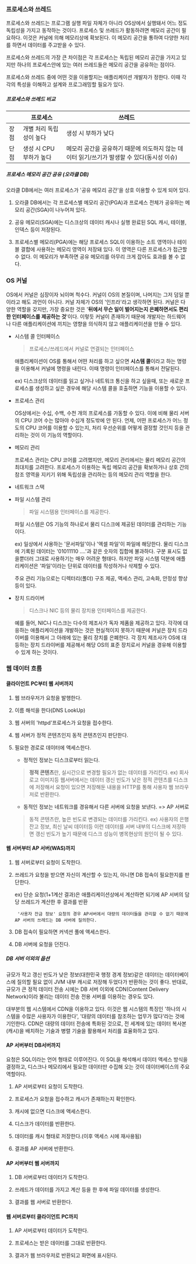 ### 프로세스와 쓰레드

프로세스와 쓰레드는 프로그램 실행 파일 자체가 아니라 OS상에서 실행돼서 어느 정도 독립성을 가지고 동작하는 것이다.
프로세스 및 쓰레드가 활동하려면 메모리 공간이 필요하다. 이것은 커널에 의해 메모리상에 확보된다. 이 메모리 공간을 통하여 다양한 처리를 하면서 데이터를 주고받을 수 있다.

프로세스와 쓰레드의 가장 큰 차이점은 각 프로세스는 독립된 메모리 공간을 가지고 있지만 하나의 프로세스안에 있는 여러 쓰레드들은 메모리 공간을 공유하는 점이다.

프로세스와 쓰레드 중에 어떤 것을 이용할지는 애플리케이션 개발자가 정한다. 이때 각각의 특성을 이해하고 설계와 프로그래밍할 필요가 있다.

##### 프로세스와 쓰레드 비교

|   |  프로세스  |  쓰레드 |
| --- | --- | ----|
|장점 | 개별 처리 독립성이 높다 | 생성 시 부하가 낮다 |
|단점 | 생성 시 CPU 부하가 높다 | 메모리 공간을 공유하기 때문에 의도하지 않는 데이터 읽기/쓰기가 발생할 수 있다(동시성 이슈) |

##### 프로세스 메모리 공간 공유 (오라클 DB)

오라클 DB에서는 여러 프로세스가 '공유 메모리 공간'을 상호 이용할 수 있게 되어 있다.

1. 오라클 DB에서는 각 프로세스별 메모리 공간(PGA)과 프로세스 전체가 공유하는 메모리 공간(SGA)이 나누어져 있다.

2. 공유 메모리(SGA)에는 디스크상의 데이터 캐시나 실행 완료된 SQL 캐시, 테이블, 인덱스 등이 저장된다.

3. 프로세스별 메모리(PGA)에는 해당 프로세스 SQL이 이용하는 소트 영역이나 테이블 결합에 사용하는 메모리 영역이 저장돼 있다. 이 영역은 다른 프로세스가 접근할 수 없다. 이 메모리가 부족하면 공유 메모리를 아무리 크게 잡아도 효과를 볼 수 없다.

### OS 커널

OS에서 커널은 심장이자 뇌이며 척수다. 커널이 OS의 본질이며, 나머지는 그저 덤일 뿐이라고 해도 과언이 아니다. 커널 자체가 OS의 '인프라'라고 생각하면 된다.
커널은 다양한 역할을 갖지만, 가장 중요한 것은 '**뒤에서 무슨 일이 벌어지는지 은폐하면서도 편리한 인터페이스를 제공하는 것**'이다. 이렇듯 커널이 존재하기 때문에 개발자는 하드웨어나 다른 애플리케이션에 끼치는 영향을 의식하지 않고 애플리케이션을 만들 수 있다.


- 시스템 콜 인터페이스

    > 프로세스/쓰레드에서 커널로 연결되는 인터페이스
    
    애플리케이션이 OS를 통해서 어떤 처리를 하고 싶으면 **시스템 콜**이라고 하는 명령을 이용해서 커널에 명령을 내린다. 이때 명령이 인터페이스를 통해서 전달된다.
    
    ex) 디스크상의 데이터를 읽고 싶거나 네트워크 통신을 하고 싶을때, 또는 새로운 프로세스를 생성하고 싶은 경우에 해당 시스템 콜을 호출하면 기능을 이용할 수 있다.
    

- 프로세스 관리

    OS상에서는 수십, 수백, 수천 개의 프로세스를 가동할 수 있다. 이에 비해 물리 서버의 CPU 코어 수는 많아야 수십개 정도밖에 안 된다.
    언제, 어떤 프로세스가 어느 정도의 CPU 코어를 이용할 수 있는지, 처리 우선순위를 어떻게 결정할 것인지 등을 관리하는 것이 이 기능의 역할이다.

- 메모리 관리

    프로세스 관리는 CPU 코어를 고려했지만, 메모리 관리에서는 물리 메모리 공간의 최대치를 고려한다. 프로세스가 이용하는 독립 메모리 공간을 확보하거나 상호 간의 참조 영역을 지키기 위해 독립성을 관리하는 등의 메모리 관리 역할을 한다.
 
- 네트워크 스택

- 파일 시스템 관리

    > 파일 시스템용 인터페이스를 제공한다.
             
   파일 시스템은 OS 기능의 하나로서 물리 디스크에 제공된 데이터를 관리하는 기능이다.
   
   ex) 일상에서 사용하는 '문서파일'이나 '엑셀 파일'이 파일에 해당한다. 물리 디스크에 기록된 데이터는 '01011110 ....'과 같은 숫자의 집합에 불과하다. 구분 표시도 없을뿐더러 그대로 사용하기는 매우 어려운 형태다.
   하지만 파일 시스템 덕분에 애플리케이션은 '파일'이라는 단위로 데이터를 작성하거나 삭제할 수 있다.
   
   주요 관리 기능으로는 디렉터리(폴더) 구조 제공, 액세스 관리, 고속화, 안정성 향상 등이 있다.
   


- 장치 드라이버

    > 디스크나 NIC 등의 물리 장치용 인터페이스를 제공한다.
    
    예를 들어, NIC나 디스크는 다수의 제조사가 독자 제품을 제공하고 있다. 각각에 대응하는 애플리케이션을 개발하는 것은 현실적이지 못하기 때문에 커널은 장치 드라이버를 이용해서 그 아래에 있는 물리 장치를 은폐한다.
    각 장치 제조사가 OS에 대등하는 장치 드라이버를 제공해서 해당 OS의 표준 장치로서 커널을 경유해 이용할 수 있게 하는 것이다.

### 웹 데이터 흐름

#### 클라이언트 PC부터 웹 서버까지

1. 웹 브라우저가 요청을 발행한다.

2. 이름 해석을 한다(DNS LookUp)

3. 웹 서버의 'httpd'프로세스가 요청을 접수한다.

4. 웹 서버가 정적 콘텐츠인지 동적 콘텐츠인지 판단한다.

5. 필요한 경로로 데이터에 액세스한다.

    - 정적인 정보는 디스크로부터 읽는다.
    
    > **정적 콘텐츠**란, 실시간으로 변경할 필요가 없는 데이터를 가리킨다. ex) 회사 로고 이미지등
     웹서버에서는 데이터 갱신 빈도가 낮은 정적 콘텐츠를 디스크에 저장해서 요청이 있으면 저장해둔 내용을 HTTP를 통해 사용자 웹 브라우저로 반환한다.
    
    - 동적인 정보는 네트워크를 경유해서 다른 서버에 요청을 보낸다. => AP 서버로
    
    > 동적 콘텐츠란, 높은 빈도로 변경되는 데이터를 가리킨다. ex) 사용자의 은행 잔고 정보, 최신 날씨 데이터등
     이런 데이터를 서버 내부의 디스크에 저장하면 갱신 빈도가 높기 때문에 디스크 성능이 병목현상의 원인이 될 수 있다.

#### 웹 서버부터 AP 서버(WAS)까지

1. 웹 서버로부터 요청이 도착한다.

2. 쓰레드가 요청을 받으면 자신이 계산할 수 있는지, 아니면 DB 접속이 필요한지를 판단한다.

    ex) 단순 요청(1+1계산 결과)은 애플리케이션상에서 계산하면 되기에 AP 서버의 담당 쓰레드가 계산한 후 결과를 반환
        
        '사용자 잔금 정보' 요청의 경우 AP서버에서 대량의 데이터들을 관리할 수 없기 때문에 AP 서버의 쓰레드는 DB 서버에 질의한다.

3. DB 접속이 필요하면 커넥션 풀에 액세스한다.

4. DB 서버에 요청을 던진다.


##### DB 서버 이외의 옵션

규모가 작고 갱신 빈도가 낮은 정보(대한민국 행정 경계 정보)같은 데이터는 데이터베이스에 질의할 필요 없이 JVM 내부 캐시로 저장해 두었다가 반환하는 것이 좋다.
반대로, 규모가 큰 정적 데이터 전송 시에는 DB 서버 이외에 CDN(Content Delivery Network)이라 불리는 데이터 전송 전용 서버를 이용하는 경우도 있다.

대부분의 웹 시스템에서 CDN을 이용하고 있다. 이것은 웹 시스템의 특징인 '하나의 시스템을 수많은 사용자가 이용한다', '대량의 데이터를 참조하는 업무가 많다'라는 것에 기인한다.
CDN은 대량의 데이터 전송에 특화된 것으로, 전 세계에 있는 데이터 복사본(캐시)을 배치하는 기술과 병렬 기술을 활용해서 처리를 효율화하고 있다.

#### AP 서버부터 DB서버까지

요청은 SQL이라는 언어 형태로 이루어진다.
이 SQL을 해석해서 데이터 액세스 방식을 결정하고, 디스크나 메모리에서 필요한 데이터만 수집해 오는 것이 데이터베이스의 주요 역할이다.

1. AP 서버로부터 요청이 도착한다.

2. 프로세스가 요청을 접수하고 캐시가 존재하는지 확인한다.

3. 캐시에 없으면 디스크에 액세스한다.

4. 디스크가 데이터를 반환한다.

5. 데이터를 캐시 형태로 저장한다.(이후 액세스 시에 재사용됨)

6. 결과를 AP 서버에 반환한다.

#### AP 서버부터 웹 서버까지

1. DB 서버로부터 데이터가 도착한다.

2. 쓰레드가 데이터를 가지고 계산 등을 한 후에 파일 데이터를 생성한다.

3. 결과를 웹 서버로 반환한다.

#### 웹 서버로부터 클라이언트 PC까지

1. AP 서버로부터 데이터가 도착한다.

2. 프로세스는 받은 데이터를 그대로 반환한다.

3. 결과가 웹 브라우저로 반환되고 화면에 표시된다.

